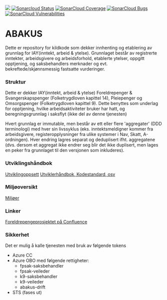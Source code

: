 ![](https://github.com/navikt/fp-abakus/workflows/Bygg%20og%20deploy/badge.svg)
[![Sonarcloud Status](https://sonarcloud.io/api/project_badges/measure?project=navikt_fp-abakus&metric=alert_status)](https://sonarcloud.io/dashboard?id=navikt_fp-abakus)
[![SonarCloud Coverage](https://sonarcloud.io/api/project_badges/measure?project=navikt_fp-abakus&metric=coverage)](https://sonarcloud.io/component_measures/metric/coverage/list?id=navikt_fp-abakus)
[![SonarCloud Bugs](https://sonarcloud.io/api/project_badges/measure?project=navikt_fp-abakus&metric=bugs)](https://sonarcloud.io/component_measures/metric/reliability_rating/list?id=navikt_fp-abakus)
[![SonarCloud Vulnerabilities](https://sonarcloud.io/api/project_badges/measure?project=navikt_fp-abakus&metric=vulnerabilities)](https://sonarcloud.io/component_measures/metric/security_rating/list?id=navikt_fp-abakus)

ABAKUS
===============
Dette er repository for kildkode som dekker innhenting og etablering av grunnlag for IAY(inntekt, arbeid & ytelse).  Grunnlaget består av registrerte inntekter, arbeidsgivere og arbeidsforhold, etablerte ytelser, oppgitt opptjening, og saksbehandlers merknader og evt. bekreftede/skjønnsmessig fastsatte vurderinger.

### Struktur
Dette er dekker IAY(inntekt, arbeid & ytelse) Foreldrepenger & Svangerskapspenger (Folketrygdloven kapittel 14), Pleiepenger og Omsorgspenger (Folketrygdloven kapittel 9).  Dette benyttes som underlag for opptjening, hvilke arbeidsaktiviteter bruker har hatt, og beregningsgrunnlag i saksflyt (ikke del av denne tjenesten)


Hvert grunnlag er immutable, men består av ett eller flere 'aggregater' (DDD terminologi) med hver sin livssyklus (eks. inntektsmeldigner kommer fra arbeidsgivere, registeropplysninger fra ulike systemer i Nav, Skatt, A-ordningen).  Hver endring lagres separat og deduplisert ifht. aggregatene (dvs. dersom et aggregat ikke endrer seg blir det ikke duplisert, men lages en peker fra grunnlaget til den versjonen som inkluderes).

### Utviklingshåndbok
[Utviklingoppsett](https://confluence.adeo.no/display/LVF/60+Utviklingsoppsett)
[Utviklerhåndbok, Kodestandard, osv](https://confluence.adeo.no/pages/viewpage.action?pageId=190254327)

### Miljøoversikt
[Miljøer](https://confluence.adeo.no/pages/viewpage.action?pageId=193202159)

### Linker
[Foreldrepengeprosjektet på Confluence](http://confluence.adeo.no/display/MODNAV/Foreldrepengeprosjektet)

### Sikkerhet
Det er mulig å kalle tjenesten med bruk av følgende tokens
- Azure CC
- Azure OBO med følgende rettigheter:
    - fpsak-saksbehandler
    - fpsak-veileder
    - k9-saksbehandler
    - k9-veileder
    - abakus-drift
- STS (fases ut)
